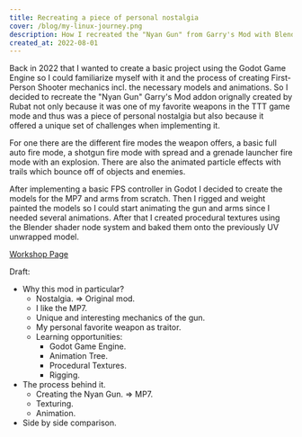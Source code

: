 ```yaml
---
title: Recreating a piece of personal nostalgia
cover: /blog/my-linux-journey.png
description: How I recreated the "Nyan Gun" from Garry's Mod with Blender and Godot.
created_at: 2022-08-01 
---
```


Back in 2022 that I wanted to create a basic project using the Godot Game Engine so I could familiarize myself with it and the process of creating First-Person Shooter mechanics incl. the necessary models and animations. So I decided to recreate the "Nyan Gun" Garry's Mod addon orignally created by Rubat not only because it was one of my favorite weapons in the TTT game mode and thus was a piece of personal nostalgia but also because it offered a unique set of challenges when implementing it.

For one there are the different fire modes the weapon offers, a basic full auto fire mode, a shotgun fire mode with spread and a grenade launcher fire mode with an explosion. There are also the animated particle effects with trails which bounce off of objects and enemies.

After implementing a basic FPS controller in Godot I decided to create the models for the MP7 and arms from scratch. Then I rigged and weight painted the models so I could start animating the gun and arms since I needed several animations. After that I created procedural textures using the Blender shader node system and baked them onto the previously UV unwrapped model.

[Workshop Page](https://steamcommunity.com/sharedfiles/filedetails/?id=123277559)

Draft:
* Why this mod in particular?
  * Nostalgia. => Original mod.
  * I like the MP7.
  * Unique and interesting mechanics of the gun.
  * My personal favorite weapon as traitor.
  * Learning opportunities:
    * Godot Game Engine.
    * Animation Tree.
    * Procedural Textures.
    * Rigging.
* The process behind it.
  * Creating the Nyan Gun. => MP7.
  * Texturing.
  * Animation.
* Side by side comparison.
